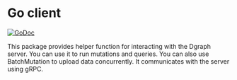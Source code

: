 # Go client

[![GoDoc](https://godoc.org/github.com/adibiarsotp/dgraph/client?status.svg)](https://godoc.org/github.com/adibiarsotp/dgraph/client)

This package provides helper function for interacting with the Dgraph server.
You can use it to run mutations and queries. You can also use BatchMutation
to upload data concurrently. It communicates with the server using gRPC.
